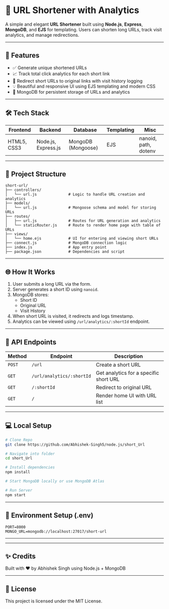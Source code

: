 # 🔗 URL Shortener with Analytics

A simple and elegant **URL Shortener** built using **Node.js**, **Express**, **MongoDB**, and **EJS** for templating. Users can shorten long URLs, track visit analytics, and manage redirections.

---

## 🚀 Features

- ✅ Generate unique shortened URLs
- 📈 Track total click analytics for each short link
- 🔁 Redirect short URLs to original links with visit history logging
- 💡 Beautiful and responsive UI using EJS templating and modern CSS
- 💾 MongoDB for persistent storage of URLs and analytics

---

## 🛠 Tech Stack

| Frontend | Backend | Database | Templating | Misc |
|----------|---------|----------|------------|------|
| HTML5, CSS3 | Node.js, Express.js | MongoDB (Mongoose) | EJS | nanoid, path, dotenv |

---

## 📁 Project Structure

```
short-url/
├── controllers/
│   └── url.js              # Logic to handle URL creation and analytics
├── models/
│   └── url.js              # Mongoose schema and model for storing URLs
├── routes/
│   ├── url.js              # Routes for URL generation and analytics
│   └── staticRouter.js     # Route to render home page with table of URLs
├── views/
│   └── home.ejs            # UI for entering and viewing short URLs
├── connect.js              # MongoDB connection logic
├── index.js                # App entry point
├── package.json            # Dependencies and script
```

---

## 🌐 How It Works

1. User submits a long URL via the form.
2. Server generates a short ID using `nanoid`.
3. MongoDB stores:
   - Short ID
   - Original URL
   - Visit History
4. When short URL is visited, it redirects and logs timestamp.
5. Analytics can be viewed using `/url/analytics/:shortId` endpoint.

---

## 🔄 API Endpoints

| Method | Endpoint | Description |
|--------|----------|-------------|
| `POST` | `/url` | Create a short URL |
| `GET` | `/url/analytics/:shortId` | Get analytics for a specific short URL |
| `GET` | `/:shortId` | Redirect to original URL |
| `GET` | `/` | Render home UI with URL list |

---

## 💻 Local Setup

```bash
# Clone Repo
git clone https://github.com/Abhishek-Singh5/node.js/short_Url

# Navigate into folder
cd short_Url

# Install dependencies
npm install

# Start MongoDB locally or use MongoDB Atlas

# Run Server
npm start
```

---

## 📌 Environment Setup (.env)

```
PORT=8000
MONGO_URL=mongodb://localhost:27017/short-url
```

---

---

## ✨ Credits

Built with ❤️ by Abhishek Singh using Node.js + MongoDB

---

## 📜 License

This project is licensed under the MIT License.
